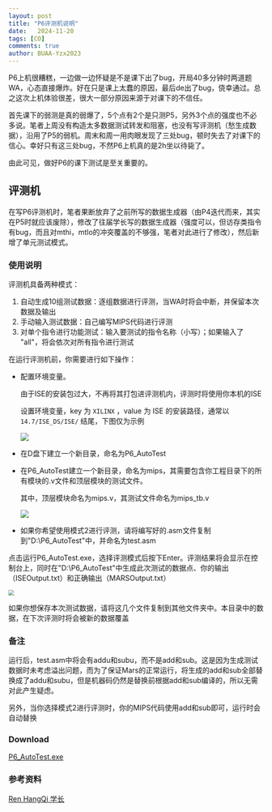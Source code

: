 ```yaml
---
layout: post
title: "P6评测机说明"
date:   2024-11-20
tags: [CO]
comments: true
author: BUAA-Yzx2023
---
```



<!-- more -->
P6上机很糟糕，一边做一边怀疑是不是课下出了bug，开局40多分钟时两道题WA，心态直接爆炸。好在只是课上太蠢的原因，最后de出了bug，侥幸通过。总之这次上机体验很差，很大一部分原因来源于对课下的不信任。

首先课下的弱测是真的弱爆了，5个点有2个是只测P5，另外3个点的强度也不必多说。笔者上周没有构造太多数据测试转发和阻塞，也没有写评测机（愁生成数据），沿用了P5的弱机。周末和周一用肉眼发现了三处bug，顿时失去了对课下的信心。幸好只有这三处bug，不然P6上机真的是2h坐以待毙了。

由此可见，做好P6的课下测试是至关重要的。

## 评测机

在写P6评测机时，笔者果断放弃了之前所写的数据生成器（由P4迭代而来，其实在P5时就应该废除），修改了往届学长写的数据生成器（强度可以，但访存类指令有bug，而且对mthi，mtlo的冲突覆盖的不够强，笔者对此进行了修改），然后新增了单元测试模式。

### 使用说明

评测机具备两种模式：

1. 自动生成10组测试数据：逐组数据进行评测，当WA时将会中断，并保留本次数据及输出
2. 手动输入测试数据：自己编写MIPS代码进行评测
3. 对单个指令进行功能测试：输入要测试的指令名称（小写）；如果输入了 "all"，将会依次对所有指令进行测试

在运行评测机前，你需要进行如下操作：

- 配置环境变量。

  由于ISE的安装包过大，不再将其打包进评测机内，评测时将使用你本机的ISE

  设置环境变量，key 为 `XILINX` ，value 为 ISE 的安装路径，通常以 `14.7/ISE_DS/ISE/` 结尾，下图仅为示例

   ![](https://cdn.jsdelivr.net/gh/BUAA-Yzx2023/ImageBed/202411201228420.png)

- 在D盘下建立一个新目录，命名为P6_AutoTest

- 在P6_AutoTest建立一个新目录，命名为mips，其需要包含你工程目录下的所有模块的.v文件和顶层模块的测试文件。

  其中，顶层模块命名为mips.v，其测试文件命名为mips_tb.v

   ![](https://cdn.jsdelivr.net/gh/BUAA-Yzx2023/ImageBed/202411201232895.png)

- 如果你希望使用模式2进行评测，请将编写好的.asm文件复制到"D:\P6_AutoTest"中，并命名为test.asm

点击运行P6_AutoTest.exe，选择评测模式后按下Enter。评测结果将会显示在控制台上，同时在"D:\P6_AutoTest"中生成此次测试的数据点、你的输出（ISEOutput.txt）和正确输出（MARSOutput.txt）

 <img src="https://cdn.jsdelivr.net/gh/BUAA-Yzx2023/ImageBed/202411201234467.png" style="zoom:67%;" />

如果你想保存本次测试数据，请将这几个文件复制到其他文件夹中。本目录中的数据，在下次评测时将会被新的数据覆盖

### 备注

运行后，test.asm中将会有addu和subu，而不是add和sub。这是因为生成测试数据时未考虑溢出问题，而为了保证Mars的正常运行，将生成的add和sub全部替换成了addu和subu，但是机器码仍然是替换前根据add和sub编译的，所以无需对此产生疑虑。

另外，当你选择模式2进行评测时，你的MIPS代码使用add和sub即可，运行时会自动替换

### Download

[P6_AutoTest.exe](https://bhpan.buaa.edu.cn/link/AADE3501F8CF77467EB89FC17852700155)

### 参考资料

[Ren HangQi 学长](https://github.com/ForeverYolo/BUAA-2022-CO/tree/main/P6)
